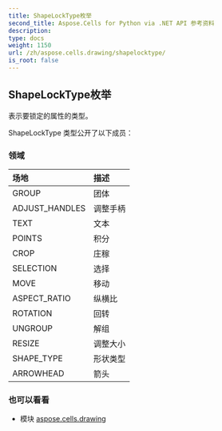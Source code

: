 ```yaml
---
title: ShapeLockType枚举
second_title: Aspose.Cells for Python via .NET API 参考资料
description:
type: docs
weight: 1150
url: /zh/aspose.cells.drawing/shapelocktype/
is_root: false
---
```

## ShapeLockType枚举
表示要锁定的属性的类型。



ShapeLockType 类型公开了以下成员：

### 领域
|场地|描述|
| :- | :- |
| GROUP |团体|
| ADJUST_HANDLES |调整手柄|
| TEXT |文本|
| POINTS |积分|
| CROP |庄稼|
| SELECTION |选择|
| MOVE |移动|
| ASPECT_RATIO |纵横比|
| ROTATION |回转|
| UNGROUP |解组|
| RESIZE |调整大小|
| SHAPE_TYPE |形状类型|
| ARROWHEAD |箭头|



### 也可以看看
* 模块 [aspose.cells.drawing](..)
